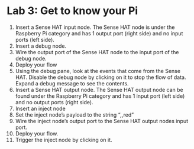 # Lab 3: Get to know your Pi
1.	Insert a Sense HAT input node. The Sense HAT node is under the Raspberry Pi category and has 1 output port (right side) and no input ports (left side).
2.	Insert a debug node.
3.	Wire the output port of the Sense HAT node to the input port of the debug node.
4.	Deploy your flow
5.	Using the debug pane, look at the events that come from the Sense HAT. Disable the debug node by clicking on it to stop the flow of data. Expand a debug message to see the contents.
6.	Insert a Sense HAT output node. The Sense HAT output node can be found under the Raspberry Pi category and has 1 input port (left side) and no output ports (right side).
7.	Insert an inject node
8.	Set the inject node’s payload to the string “*,*,red”
9.	Wire the inject node’s output port to the Sense HAT output nodes input port.
10.	Deploy your flow.
11.	Trigger the inject node by clicking on it.
